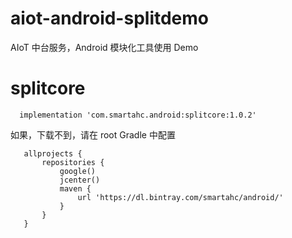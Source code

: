 # aiot-android-splitdemo
AIoT 中台服务，Android 模块化工具使用 Demo

# splitcore

  ```
    implementation 'com.smartahc.android:splitcore:1.0.2'
  ```

  如果，下载不到，请在 root Gradle 中配置

  ```
     allprojects {
         repositories {
             google()
             jcenter()
             maven {
                 url 'https://dl.bintray.com/smartahc/android/'
             }
         }
     }
  ```

